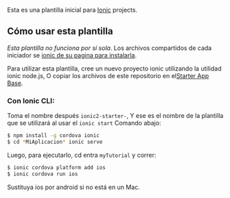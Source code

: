 Esta es una plantilla inicial para [Ionic](http://ionicframework.com/docs/) projects.

## Cómo usar esta plantilla

*Esta plantilla no funciona por sí sola*. Los archivos compartidos de cada iniciador se [ionic de su pagina para instalarla](https://ionicframework.com/getting-started/).

Para utilizar esta plantilla, cree un nuevo proyecto ionic utilizando la utilidad ionic node.js, O copiar los archivos de este repositorio en el[Starter App Base](https://github.com/ionic-team/ionic2-app-base).

### Con Ionic CLI:

Toma el nombre después `ionic2-starter-`, Y ese es el nombre de la plantilla que se utilizará al usar el `ionic start` Comando abajo:

```bash
$ npm install -g cordova ionic
$ cd *MiAplicacion* ionic serve
```

Luego, para ejecutarlo, cd entra `myTutorial` y correr:

```bash
$ ionic cordova platform add ios
$ ionic cordova run ios
```

Sustituya ios por android si no está en un Mac.
